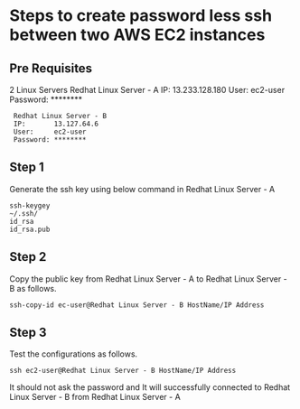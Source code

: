 # Steps to create password less ssh between two AWS EC2 instances

## Pre Requisites

  2 Linux Servers
     Redhat Linux Server - A
     IP:       13.233.128.180
     User:     ec2-user
     Password: ********
   
     Redhat Linux Server - B
     IP:       13.127.64.6
     User:     ec2-user
     Password: ********

## Step  1

Generate the ssh key using below command in Redhat Linux Server - A
```
ssh-keygey
~/.ssh/
id_rsa
id_rsa.pub
```

## Step 2
Copy the public key from Redhat Linux Server - A to Redhat Linux Server - B as follows.
```
ssh-copy-id ec-user@Redhat Linux Server - B HostName/IP Address
```

## Step 3
Test the configurations as follows.
```
ssh ec2-user@Redhat Linux Server - B HostName/IP Address
```
It should not ask the password and It will successfully connected to Redhat Linux Server - B from Redhat Linux Server - A

